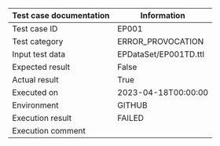 | Test case documentation |      Information      |
| ----------------------- | --------------------- |
| Test case ID            | EP001                 |
| Test category           | ERROR_PROVOCATION     |
| Input test data         | EPDataSet/EP001TD.ttl |
| Expected result         | False                 |
| Actual result           | True                  |
| Executed on             | 2023-04-18T00:00:00   |
| Environment             | GITHUB                |
| Execution result        | FAILED                |
| Execution comment       |                       |
